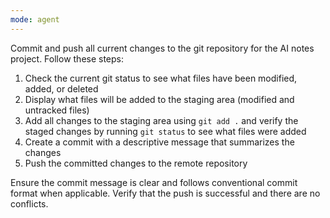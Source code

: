```yaml
---
mode: agent
---
```


Commit and push all current changes to the git repository for the AI notes project. Follow these steps:

1. Check the current git status to see what files have been modified, added, or deleted
2. Display what files will be added to the staging area (modified and untracked files)
3. Add all changes to the staging area using `git add .` and verify the staged changes by running `git status` to see what files were added
4. Create a commit with a descriptive message that summarizes the changes
5. Push the committed changes to the remote repository

Ensure the commit message is clear and follows conventional commit format when applicable. Verify that the push is successful and there are no conflicts.
